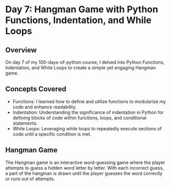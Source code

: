 # Day 7: Hangman Game with Python Functions, Indentation, and While Loops

## Overview
On day 7 of my 100-days-of-python course, I delved into Python Functions, Indentation, and While Loops to create a simple yet engaging Hangman game.

## Concepts Covered
- Functions: I learned how to define and utilize functions to modularize my code and enhance readability.
- Indentation: Understanding the significance of indentation in Python for defining blocks of code within functions, loops, and conditional statements.
- While Loops: Leveraging while loops to repeatedly execute sections of code until a specific condition is met.

## Hangman Game
The Hangman game is an interactive word-guessing game where the player attempts to guess a hidden word letter by letter. With each incorrect guess, a part of the hangman is drawn until the player guesses the word correctly or runs out of attempts.
